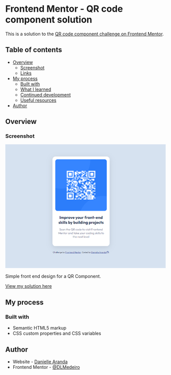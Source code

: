 # Frontend Mentor - QR code component solution

This is a solution to the [QR code component challenge on Frontend Mentor](https://www.frontendmentor.io/challenges/qr-code-component-iux_sIO_H).

## Table of contents

- [Overview](#overview)
  - [Screenshot](#screenshot)
  - [Links](#links)
- [My process](#my-process)
  - [Built with](#built-with)
  - [What I learned](#what-i-learned)
  - [Continued development](#continued-development)
  - [Useful resources](#useful-resources)
- [Author](#author)


## Overview

### Screenshot

![Final Image of Project](./images/final.PNG)

Simple front end design for a QR Component.


[View my solution here](https://dlmedeiro.github.io/QR-Component/)

## My process

### Built with

- Semantic HTML5 markup
- CSS custom properties and CSS variables

## Author

- Website - [Danielle Aranda](https://dlmedeiro.github.io/)
- Frontend Mentor - [@DLMedeiro](https://www.frontendmentor.io/profile/DLMedeiro)

